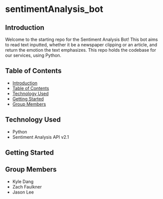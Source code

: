 # sentimentAnalysis_bot
 
## Introduction

Welcome to the starting repo for the Sentiment Analysis Bot! This bot aims to read text inputted, whether it be a newspaper clipping or an article, and return the emotion the text emphasizes. This repo holds the codebase for our services, using Python.

## Table of Contents
- [Introduction](#introduction)
- [Table of Contents](#table-of-contents)
- [Technology Used](#technology-used)
- [Getting Started](#getting-started)
- [Group Members](#group-members)

## Technology Used
- Python
- Sentiment Analysis API v2.1

## Getting Started

## Group Members
- Kyle Dang
- Zach Faulkner
- Jason Lee